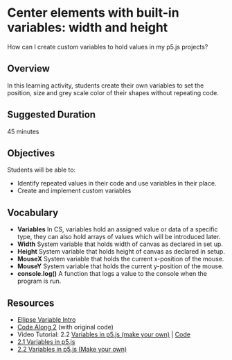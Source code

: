 # Center elements with built-in variables: width and height
How can I create custom variables to hold values in my p5.js projects?

## Overview

In this learning activity, students create their own variables to set the position, size and grey scale color of their shapes without repeating code.

## Suggested Duration

45 minutes

## Objectives

Students will be able to:

- Identify repeated values in their code and use variables in their place.
- Create and implement custom variables

## Vocabulary

- **Variables**	In CS, variables hold an assigned value or data of a specific type, they can also hold arrays of values which will be introduced later.
- **Width**	System variable that holds width of canvas as declared in set up.
- **Height**	System variable that holds height of canvas as declared in setup.
- **MouseX**	System variable that holds the current x-position of the mouse.
- **MouseY**	System variable that holds the current y-position of the mouse.
- **console.log()**	A function that logs a value to the console when the program is run.

## Resources
- [Ellipse Variable Intro](http://alpha.editor.p5js.org/cs4all/sketches/rJsRRER7Q)
- [Code Along 2](http://alpha.editor.p5js.org/cs4all/sketches/H1zfOrRXX) (with original code)
- Video Tutorial: 2.2 [Variables in p5.js (make your own)](https://www.youtube.com/watch?v=Bn_B3T_Vbxs&index=6&list=PLRqwX-V7Uu6Zy51Q-x9tMWIv9cueOFTFA) | [Code](https://github.com/CodingRainbow/Rainbow-Code/tree/master/p5.js/2.2_Variables_in_p5.js_user_defined)
- [2.1 Variables in p5.js](https://www.youtube.com/watch?v=diGjw5tghYU)
- [2.2 Variables in p5.js (Make your own)](https://youtu.be/Bn_B3T_Vbxs)